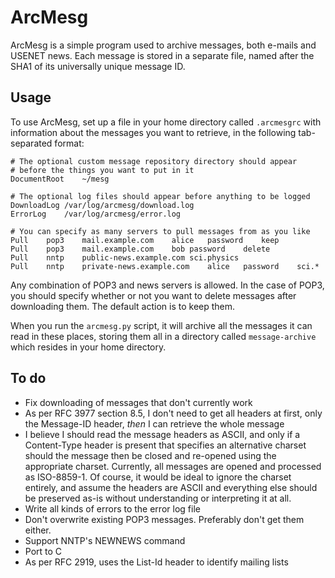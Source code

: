 # ArcMesg

ArcMesg is a simple program used to archive messages, both e-mails
and USENET news.  Each message is stored in a separate file, named
after the SHA1 of its universally unique message ID.

## Usage

To use ArcMesg, set up a file in your home directory called
```.arcmesgrc``` with information about the messages you want to
retrieve, in the following tab-separated format:

```
# The optional custom message repository directory should appear
# before the things you want to put in it
DocumentRoot	~/mesg

# The optional log files should appear before anything to be logged
DownloadLog	/var/log/arcmesg/download.log
ErrorLog	/var/log/arcmesg/error.log

# You can specify as many servers to pull messages from as you like
Pull	pop3	mail.example.com	alice	password	keep
Pull	pop3	mail.example.com	bob	password	delete
Pull	nntp	public-news.example.com	sci.physics
Pull	nntp	private-news.example.com	alice	password	sci.*
```

Any combination of POP3 and news servers is allowed.  In the case
of POP3, you should specify whether or not you want to delete messages
after downloading them.  The default action is to keep them.

When you run the ```arcmesg.py``` script, it will archive all the
messages it can read in these places, storing them all in a directory
called ```message-archive``` which resides in your home directory.

## To do

* Fix downloading of messages that don't currently work
* As per RFC 3977 section 8.5, I don't need to get all headers at first, only the Message-ID header, *then* I can retrieve the whole message
* I believe I should read the message headers as ASCII, and only if a Content-Type header is present that specifies an alternative charset should the message then be closed and re-opened using the appropriate charset.  Currently, all messages are opened and processed as ISO-8859-1.  Of course, it would be ideal to ignore the charset entirely, and assume the headers are ASCII and everything else should be preserved as-is without understanding or interpreting it at all.
* Write all kinds of errors to the error log file
* Don't overwrite existing POP3 messages.  Preferably don't get them either.
* Support NNTP's NEWNEWS command
* Port to C
* As per RFC 2919, uses the List-Id header to identify mailing lists
